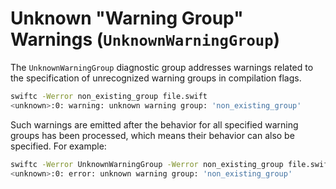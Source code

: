 # Unknown "Warning Group" Warnings (`UnknownWarningGroup`)

The `UnknownWarningGroup` diagnostic group addresses warnings related to the specification of unrecognized warning groups in compilation flags.

```sh
swiftc -Werror non_existing_group file.swift
<unknown>:0: warning: unknown warning group: 'non_existing_group'
```

Such warnings are emitted after the behavior for all specified warning groups has been processed, which means their behavior can also be specified. For example:

```sh
swiftc -Werror UnknownWarningGroup -Werror non_existing_group file.swift
<unknown>:0: error: unknown warning group: 'non_existing_group'
```
